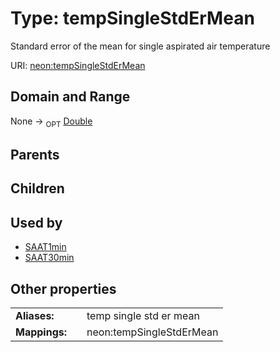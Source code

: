 
# Type: tempSingleStdErMean


Standard error of the mean for single aspirated air temperature

URI: [neon:tempSingleStdErMean](https://data.neonscience.org/tempSingleStdErMean)


## Domain and Range

None ->  <sub>OPT</sub> [Double](types/Double.md)

## Parents


## Children


## Used by

 * [SAAT1min](SAAT1min.md)
 * [SAAT30min](SAAT30min.md)

## Other properties

|  |  |  |
| --- | --- | --- |
| **Aliases:** | | temp single std er mean |
| **Mappings:** | | neon:tempSingleStdErMean |

